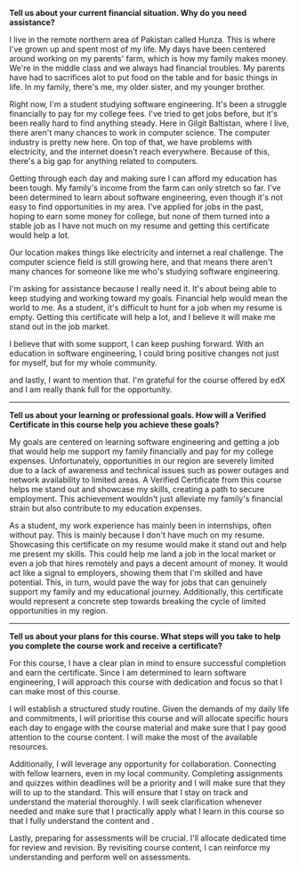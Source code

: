 
**Tell us about your current financial situation. Why do you need assistance?**

I live in the remote northern area of Pakistan called Hunza. This is where I've grown up and spent most of my life. My days have been centered around working on my parents' farm, which is how my family makes money. We're in the middle class and we always had financial troubles. My parents have had to sacrifices alot to put food on the table and for basic things in life. In my family, there's me, my older sister, and my younger brother.

Right now, I'm a student studying software engineering. It's been a struggle financially to pay for my college fees. I've tried to get jobs before, but it's been really hard to find anything steady. Here in Gilgit Baltistan, where I live, there aren't many chances to work in computer science. The computer industry is pretty new here. On top of that, we have problems with electricity, and the internet doesn't reach everywhere. Because of this, there's a big gap for anything related to computers.

Getting through each day and making sure I can afford my education has been tough. My family's income from the farm can only stretch so far. I've been determined to learn about software engineering, even though it's not easy to find opportunities in my area. I've applied for jobs in the past, hoping to earn some money for college, but none of them turned into a stable job as I have not much on my resume and getting this certificate would help a lot.

Our location makes things like electricity and internet a real challenge. The computer science field is still growing here, and that means there aren't many chances for someone like me who's studying software engineering.

I'm asking for assistance because I really need it. It's about being able to keep studying and working toward my goals. Financial help would mean the world to me. As a student, it's difficult to hunt for a job when my resume is empty. Getting this certificate will help a lot, and I believe it will make me stand out in the job market.

I believe that with some support, I can keep pushing forward. With an education in software engineering, I could bring positive changes not just for myself, but for my whole community.

and lastly, I want to mention that. I'm grateful for the course offered by edX and I am really thank full for the opportunity.


---

**Tell us about your learning or professional goals. How will a Verified Certificate in this course help you achieve these goals?**

My goals are centered on learning software engineering and getting a job that would help me support my family financially and pay for my college expenses. Unfortunately, opportunities in our region are severely limited due to a lack of awareness and technical issues such as power outages and network availability to limited areas. A Verified Certificate from this course helps me stand out and showcase my skills, creating a path to secure employment. This achievement wouldn't just alleviate my family's financial strain but also contribute to my education expenses.

As a student, my work experience has mainly been in internships, often without pay. This is mainly because I don't have much on my resume. Showcasing this certificate on my resume would make it stand out and help me present my skills. This could help me land a job in the local market or even a job that hires remotely and pays a decent amount of money. It would act like a signal to employers, showing them that I'm skilled and have potential. This, in turn, would pave the way for jobs that can genuinely support my family and my educational journey. Additionally, this certificate would represent a concrete step towards breaking the cycle of limited opportunities in my region.

---

**Tell us about your plans for this course. What steps will you take to help you complete the course work and receive a certificate?**


For this course, I have a clear plan in mind to ensure successful completion and earn the certificate. Since I am determined to learn software engineering, I will approach this course with dedication and focus so that I can make most of this course.

I will establish a structured study routine. Given the demands of my daily life and commitments, I will prioritise this course and will allocate specific hours each day to engage with the course material and make sure that I pay good attention to the course content. I will make the most of the available resources.

Additionally, I will leverage any opportunity for collaboration. Connecting with fellow learners, even in my local community. Completing assignments and quizzes within deadlines will be a priority and I will make sure that they will to up to the standard. This will ensure that I stay on track and understand the material thoroughly. I will seek clarification whenever needed and make sure that I practically apply what I learn in this course so that I fully understand the content and .

Lastly, preparing for assessments will be crucial. I'll allocate dedicated time for review and revision. By revisiting course content, I can reinforce my understanding and perform well on assessments.